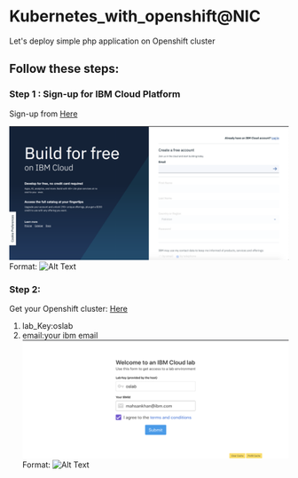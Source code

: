 # Kubernetes_with_openshift@NIC
Let's deploy simple php application on Openshift cluster

## Follow these steps:

### Step 1 : Sign-up for IBM Cloud Platform 
Sign-up from [Here](http://ibm.biz/openshiftnic)

![GitHub Logo](images/s1.png)
Format: ![Alt Text](url)

### Step 2:
Get your Openshift cluster: [Here](https://openshiftpakistan.mybluemix.net/)
1. lab_Key:oslab
2. email:your ibm email 
![GitHub Logo](images/s2.png)
Format: ![Alt Text](url)

